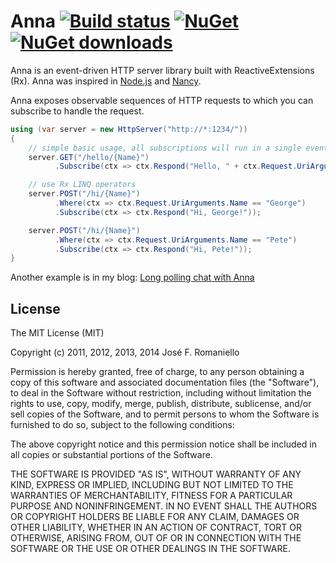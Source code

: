 # Anna [![Build status](https://ci.appveyor.com/api/projects/status/mw9xg6c7jamxsq3c?svg=true&branch=master)](https://ci.appveyor.com/project/jfromaniello/anna) [![NuGet](http://img.shields.io/nuget/v/Anna.svg?style=flat-square)](https://www.nuget.org/packages/Anna/) [![NuGet downloads](http://img.shields.io/nuget/dt/Anna.svg?style=flat-square)](https://www.nuget.org/packages/Anna/)

Anna is an event-driven HTTP server library built with ReactiveExtensions (Rx). Anna was inspired in [Node.js](http://nodejs.org) and [Nancy](https://github.com/NancyFx/Nancy).

Anna exposes observable sequences of HTTP requests to which you can subscribe to handle the request.

```c#
using (var server = new HttpServer("http://*:1234/"))
{
    // simple basic usage, all subscriptions will run in a single event-loop
    server.GET("/hello/{Name}")
          .Subscribe(ctx => ctx.Respond("Hello, " + ctx.Request.UriArguments.Name + "!"));

    // use Rx LINQ operators
    server.POST("/hi/{Name}")
          .Where(ctx => ctx.Request.UriArguments.Name == "George")
          .Subscribe(ctx => ctx.Respond("Hi, George!"));

    server.POST("/hi/{Name}")
          .Where(ctx => ctx.Request.UriArguments.Name == "Pete")
          .Subscribe(ctx => ctx.Respond("Hi, Pete!"));
}
```

Another example is in my blog: [Long polling chat with Anna](http://joseoncode.com/2011/07/22/long-polling-chat-with-anna/)

## License

The MIT License (MIT)

Copyright (c) 2011, 2012, 2013, 2014 José F. Romaniello

Permission is hereby granted, free of charge, to any person obtaining a copy
of this software and associated documentation files (the "Software"), to deal
in the Software without restriction, including without limitation the rights
to use, copy, modify, merge, publish, distribute, sublicense, and/or sell
copies of the Software, and to permit persons to whom the Software is
furnished to do so, subject to the following conditions:

The above copyright notice and this permission notice shall be included in
all copies or substantial portions of the Software.

THE SOFTWARE IS PROVIDED "AS IS", WITHOUT WARRANTY OF ANY KIND, EXPRESS OR
IMPLIED, INCLUDING BUT NOT LIMITED TO THE WARRANTIES OF MERCHANTABILITY,
FITNESS FOR A PARTICULAR PURPOSE AND NONINFRINGEMENT. IN NO EVENT SHALL THE
AUTHORS OR COPYRIGHT HOLDERS BE LIABLE FOR ANY CLAIM, DAMAGES OR OTHER
LIABILITY, WHETHER IN AN ACTION OF CONTRACT, TORT OR OTHERWISE, ARISING FROM,
OUT OF OR IN CONNECTION WITH THE SOFTWARE OR THE USE OR OTHER DEALINGS IN
THE SOFTWARE.
